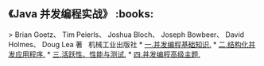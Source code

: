 <h2>《Java 并发编程实战》 :books: </h2> 
> Brian Goetz、 Tim Peierls、 Joshua Bloch、 Joseph Bowbeer、 David Holmes、 Doug Lea 著   机械工业出版社
* <a href="https://github.com/wuping5719/MyCNBlogs/blob/master/Reading-Notes/JavaConcurrencyInPractice/ConcurrencyInPractice-1.md">一.并发编程基础知识.</a>
* <a href="https://github.com/wuping5719/MyCNBlogs/blob/master/Reading-Notes/JavaConcurrencyInPractice/ConcurrencyInPractice-2.md">二.结构化并发应用程序.</a>
* <a href="https://github.com/wuping5719/MyCNBlogs/blob/master/Reading-Notes/JavaConcurrencyInPractice/ConcurrencyInPractice-3.md">三.活跃性、性能与测试.</a>
* <a href="https://github.com/wuping5719/MyCNBlogs/blob/master/Reading-Notes/JavaConcurrencyInPractice/ConcurrencyInPractice-4.md">四.并发编程高级主题.</a>
